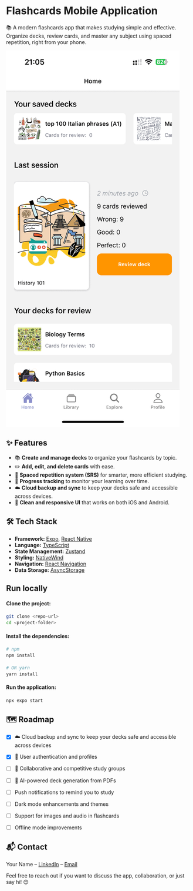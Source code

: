 # Flashcards Mobile Application
📚 A modern flashcards app that makes studying simple and effective. Organize decks, review cards, and master any subject using spaced repetition, right from your phone.

![App Demo](assets/screenshots/demo.gif)

## ✨ Features

- 📚 **Create and manage decks** to organize your flashcards by topic.  
- ✏️ **Add, edit, and delete cards** with ease.  
- 🔄 **Spaced repetition system (SRS)** for smarter, more efficient studying.  
- 🎯 **Progress tracking** to monitor your learning over time.
- ☁️ **Cloud backup and sync** to keep your decks safe and accessible across devices.
- 🎨 **Clean and responsive UI** that works on both iOS and Android.  
<!-- - 🌓 **Dark mode support** for comfortable studying at night.   -->

## 🛠 Tech Stack

- **Framework:** [Expo](https://expo.dev/), [React Native](https://reactnative.dev/)
- **Language:** [TypeScript](https://www.typescriptlang.org/)
- **State Management:** [Zustand](https://zustand-demo.pmnd.rs/)
- **Styling:** [NativeWind](https://www.nativewind.dev/)
- **Navigation:** [React Navigation](https://reactnavigation.org/)
- **Data Storage:** [AsyncStorage](https://reactnative.dev/docs/asyncstorage)



## Run locally

#### Clone the project:
```bash
git clone <repo-url>
cd <project-folder>
```

#### Install the dependencies:
```bash
# npm
npm install

# OR yarn
yarn install
```


#### Run the application:
```bash
npx expo start
```

## 🗺 Roadmap

- [x] ☁️ Cloud backup and sync to keep your decks safe and accessible across devices  
- [x] 🔐 User authentication and profiles  
- [ ] 👥 Collaborative and competitive study groups  
- [ ] 🤖 AI-powered deck generation from PDFs  
- [ ] Push notifications to remind you to study  
- [ ] Dark mode enhancements and themes  
- [ ] Support for images and audio in flashcards  
- [ ] Offline mode improvements  


## 📬 Contact

Your Name – [LinkedIn](https://www.linkedin.com/in/joaqu%C3%ADn-nayen-136266186/) – [Email](mailto:jotanayen@gmail.com)

Feel free to reach out if you want to discuss the app, collaboration, or just say hi! 😊
